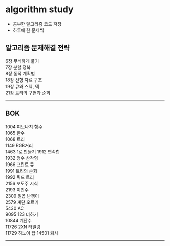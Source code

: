 # algorithm study
- 공부한 알고리즘 코드 저장  
- 하루에 한 문제씩
  
## 알고리즘 문제해결 전략

6장 무식하게 풀기  
7장 분할 정복  
8장 동적 계획법  
18장 선형 자료 구조  
19장 큐와 스텍, 덱  
21장 트리의 구현과 순회  

---
## BOK
  
1004 피보나치 함수  
1065 한수  
1068 트리  
1149 RGB거리  
1463 1로 만들기
1912 연속합  
1932 정수 삼각형  
1966 프린트 큐  
1991 트리의 순회  
1992 쿼드 트리  
2156 포도주 시식  
2193 이친수  
2309 일곱 난쟁이  
2579 계단 오르기  
5430 AC  
9095 123 더하기  
10844 계단수  
11726 2XN 타일링  
11729 하노이 탑
14501 퇴사  

---
